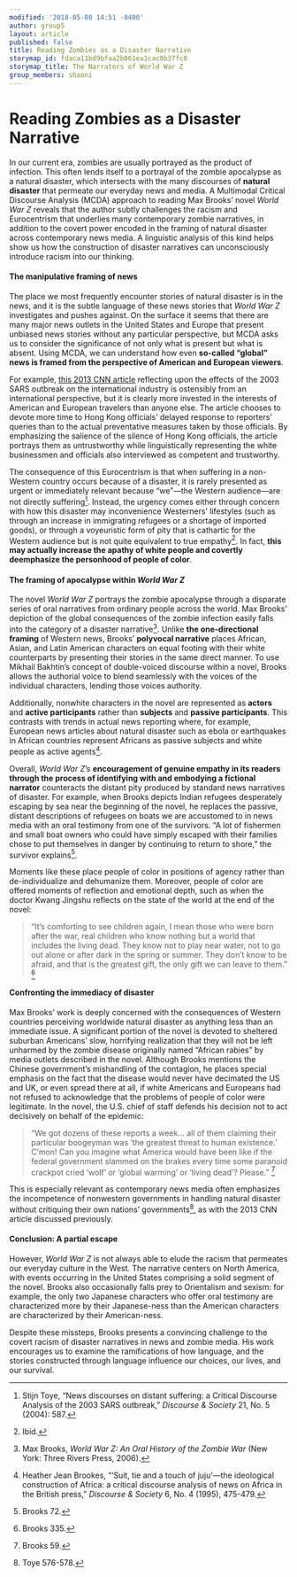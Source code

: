 ```yaml
---
modified: '2018-05-08 14:51 -0400'
author: group5
layout: article
published: false
title: Reading Zombies as a Disaster Narrative
storymap_id: fdaca11bd9bfaa2b061ea1cac0b37fc0
storymap_title: The Narrators of World War Z
group_members: shaoni
---
```

# Reading Zombies as a Disaster Narrative

In our current era, zombies are usually portrayed as the product of infection. This often lends itself to a portrayal of the zombie apocalypse as a natural disaster, which intersects with the many discourses of **natural disaster** that permeate our everyday news and media. A Multimodal Critical Discourse Analysis (MCDA) approach to reading Max Brooks’ novel *World War Z* reveals that the author subtly challenges the racism and Eurocentrism that underlies many contemporary zombie narratives, in addition to the covert power encoded in the framing of natural disaster across contemporary news media. A linguistic analysis of this kind helps show us how the construction of disaster narratives can unconsciously introduce racism into our thinking.

#### The manipulative framing of news

The place we most frequently encounter stories of natural disaster is in the news, and it is the subtle language of these news stories that *World War Z* investigates and pushes against. On the surface it seems that there are many major news outlets in the United States and Europe that present unbiased news stories without any particular perspective, but MCDA asks us to consider the significance of not only what is present but what is absent. Using MCDA, we can understand how even **so-called “global” news is framed from the perspective of American and European viewers**. 

For example, [this 2013 CNN article](https://www.cnn.com/travel/article/sars-lessons-we-learned/index.html) reflecting upon the effects of the 2003 SARS outbreak on the international industry is ostensibly from an international perspective, but it is clearly more invested in the interests of American and European travelers than anyone else. The article chooses to devote more time to Hong Kong officials’ delayed response to reporters’ queries than to the actual preventative measures taken by those officials. By emphasizing the salience of the silence of Hong Kong officials, the article portrays them as untrustworthy while linguistically representing the white businessmen and officials also interviewed as competent and trustworthy.

The consequence of this Eurocentrism is that when suffering in a non-Western country occurs because of a disaster, it is rarely presented as urgent or immediately relevant because “we”—the Western audience—are not directly suffering[^1]. Instead, the urgency comes either through concern with how this disaster may inconvenience Westerners’ lifestyles (such as through an increase in immigrating refugees or a shortage of imported goods), or through a voyeuristic form of pity that is cathartic for the Western audience but is not quite equivalent to true empathy[^2]. In fact, **this may actually increase the apathy of white people and covertly deemphasize the personhood of people of color**.

#### The framing of apocalypse within *World War Z*

The novel *World War Z* portrays the zombie apocalypse through a disparate series of oral narratives from ordinary people across the world. Max Brooks’ depiction of the global consequences of the zombie infection easily falls into the category of a disaster narrative[^3]. Unlike **the one-directional framing** of Western news, Brooks’ **polyvocal narrative** places African, Asian, and Latin American characters on equal footing with their white counterparts by presenting their stories in the same direct manner. To use Mikhail Bakhtin’s concept of double-voiced discourse within a novel, Brooks allows the authorial voice to blend seamlessly with the voices of the individual characters, lending those voices authority.

Additionally, nonwhite characters in the novel are represented as **actors** and **active participants** rather than **subjects** and **passive participants**. This contrasts with trends in actual news reporting where, for example, European news articles about natural disaster such as ebola or earthquakes in African countries represent Africans as passive subjects and white people as active agents[^4]. 

Overall, *World War Z*’s **encouragement of genuine empathy in its readers through the process of identifying with and embodying a fictional narrator** counteracts the distant pity produced by standard news narratives of disaster. For example, when Brooks depicts Indian refugees desperately escaping by sea near the beginning of the novel, he replaces the passive, distant descriptions of refugees on boats we are accustomed to in news media with an oral testimony from one of the survivors. “A lot of fishermen and small boat owners who could have simply escaped with their families chose to put themselves in danger by continuing to return to shore,” the survivor explains[^5]. 

Moments like these place people of color in positions of agency rather than de-individualize and dehumanize them. Moreover, people of color are offered moments of reflection and emotional depth, such as when the doctor Kwang Jingshu reflects on the state of the world at the end of the novel:

>“It’s comforting to see children again, I mean those who were born after the war, real children who know nothing but a world that includes the living dead. They know not to play near water, not to go out alone or after dark in the spring or summer. They don’t know to be afraid, and that is the greatest gift, the only gift we can leave to them.” [^6]

#### Confronting the immediacy of disaster

Max Brooks’ work is deeply concerned with the consequences of Western countries perceiving worldwide natural disaster as anything less than an immediate issue. A significant portion of the novel is devoted to sheltered suburban Americans’ slow, horrifying realization that they will not be left unharmed by the zombie disease originally named “African rabies” by media outlets described in the novel. Although Brooks mentions the Chinese government’s mishandling of the contagion, he places special emphasis on the fact that the disease would never have decimated the US and UK, or even spread there at all, if white Americans and Europeans had not refused to acknowledge that the problems of people of color were legitimate. In the novel, the U.S. chief of staff defends his decision not to act decisively on behalf of the epidemic:

>“We got dozens of these reports a week… all of them claiming their particular boogeyman was ‘the greatest threat to human existence.’ C’mon! Can you imagine what America would have been like if the federal government slammed on the brakes every time some paranoid crackpot cried ‘wolf’ or ‘global warming’ or ‘living dead’? Please.” [^7]

This is especially relevant as contemporary news media often emphasizes the incompetence of nonwestern governments in handling natural disaster without critiquing their own nations’ governments[^8], as with the 2013 CNN article discussed previously.

#### Conclusion: A partial escape

However, *World War Z* is not always able to elude the racism that permeates our everyday culture in the West. The narrative centers on North America, with events occurring in the United States comprising a solid segment of the novel. Brooks also occasionally falls prey to Orientalism and sexism: for example, the only two Japanese characters who offer oral testimony are characterized more by their Japanese-ness than the American characters are characterized by their American-ness. 

Despite these missteps, Brooks presents a convincing challenge to the covert racism of disaster narratives in news and zombie media. His work encourages us to examine the ramifications of how language, and the stories constructed through language influence our choices, our lives, and our survival.



[^1]: Stijn Toye, “News discourses on distant suffering: a Critical Discourse Analysis of the 2003 SARS outbreak,” *Discourse & Society* 21, No. 5 (2004): 587.
[^2]: Ibid.
[^3]: Max Brooks, *World War Z: An Oral History of the Zombie War* (New York: Three Rivers Press, 2006).
[^4]: Heather Jean Brookes, “‘Suit, tie and a touch of juju’—the ideological construction of Africa: a critical discourse analysis of news on Africa in the British press,” *Discourse & Society* 6, No. 4 (1995), 475-479.
[^5]: Brooks 72.
[^6]: Brooks 335.
[^7]: Brooks 59.
[^8]: Toye 576-578.
